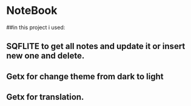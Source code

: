 # NoteBook 

##in this project i used:
## SQFLITE to get all notes and update it  or insert new one  and delete.
## Getx for change theme from dark to light
## Getx for translation.




